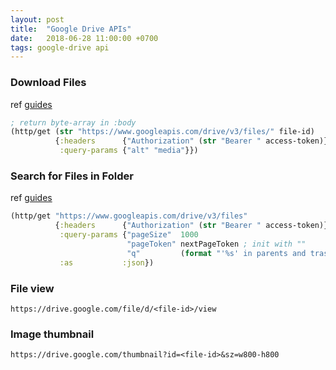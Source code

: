 ```yaml
---
layout: post
title:  "Google Drive APIs"
date:   2018-06-28 11:00:00 +0700
tags: google-drive api
---
```


### Download Files
ref [guides](https://developers.google.com/drive/api/v3/manage-downloads)

```clj
; return byte-array in :body
(http/get (str "https://www.googleapis.com/drive/v3/files/" file-id)
          {:headers      {"Authorization" (str "Bearer " access-token)}
           :query-params {"alt" "media"}})
```

### Search for Files in Folder
ref [guides](https://developers.google.com/drive/api/v3/search-parameters)

```clj
(http/get "https://www.googleapis.com/drive/v3/files"
          {:headers      {"Authorization" (str "Bearer " access-token)}
           :query-params {"pageSize"  1000
                          "pageToken" nextPageToken ; init with ""
                          "q"         (format "'%s' in parents and trashed = false" folder-id)}
           :as           :json})
```

### File view
`https://drive.google.com/file/d/<file-id>/view`

### Image thumbnail
`https://drive.google.com/thumbnail?id=<file-id>&sz=w800-h800`
